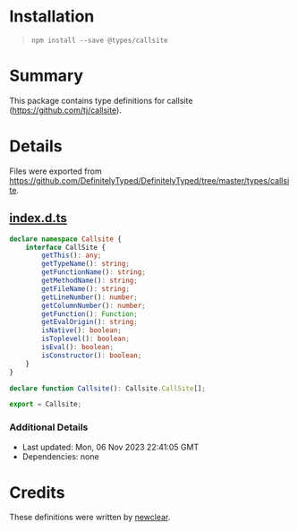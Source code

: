 # Installation
> `npm install --save @types/callsite`

# Summary
This package contains type definitions for callsite (https://github.com/tj/callsite).

# Details
Files were exported from https://github.com/DefinitelyTyped/DefinitelyTyped/tree/master/types/callsite.
## [index.d.ts](https://github.com/DefinitelyTyped/DefinitelyTyped/tree/master/types/callsite/index.d.ts)
````ts
declare namespace Callsite {
    interface CallSite {
        getThis(): any;
        getTypeName(): string;
        getFunctionName(): string;
        getMethodName(): string;
        getFileName(): string;
        getLineNumber(): number;
        getColumnNumber(): number;
        getFunction(): Function;
        getEvalOrigin(): string;
        isNative(): boolean;
        isToplevel(): boolean;
        isEval(): boolean;
        isConstructor(): boolean;
    }
}

declare function Callsite(): Callsite.CallSite[];

export = Callsite;

````

### Additional Details
 * Last updated: Mon, 06 Nov 2023 22:41:05 GMT
 * Dependencies: none

# Credits
These definitions were written by [newclear](https://github.com/newclear).
